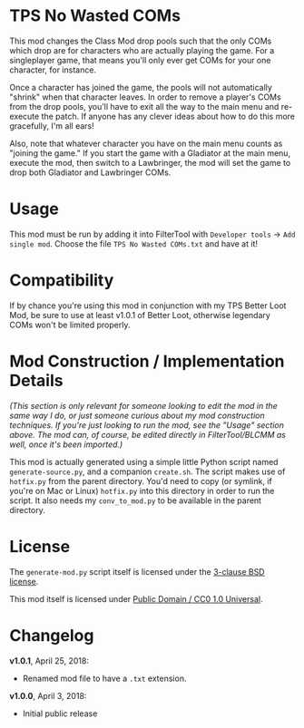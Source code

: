TPS No Wasted COMs
==================

This mod changes the Class Mod drop pools such that the only COMs which drop
are for characters who are actually playing the game.  For a singleplayer
game, that means you'll only ever get COMs for your one character, for
instance.

Once a character has joined the game, the pools will not automatically
"shrink" when that character leaves.  In order to remove a player's COMs
from the drop pools, you'll have to exit all the way to the main menu and
re-execute the patch.  If anyone has any clever ideas about how to do this
more gracefully, I'm all ears!

Also, note that whatever character you have on the main menu counts as
"joining the game."  If you start the game with a Gladiator at the main menu,
execute the mod, then switch to a Lawbringer, the mod will set the game
to drop both Gladiator and Lawbringer COMs.

Usage
=====

This mod must be run by adding it into FilterTool with `Developer tools` ->
`Add single mod`.  Choose the file `TPS No Wasted COMs.txt` and have at it!

Compatibility
=============

If by chance you're using this mod in conjunction with my TPS Better Loot
Mod, be sure to use at least v1.0.1 of Better Loot, otherwise legendary
COMs won't be limited properly.

Mod Construction / Implementation Details
=========================================

*(This section is only relevant for someone looking to edit the mod in the
same way I do, or just someone curious about my mod construction techniques.
If you're just looking to run the mod, see the "Usage" section above.  The
mod can, of course, be edited directly in FilterTool/BLCMM as well, once it's
been imported.)*

This mod is actually generated using a simple little Python script named
`generate-source.py`, and a companion `create.sh`.  The script makes use of
`hotfix.py` from the parent directory.  You'd need to copy (or symlink, if
you're on Mac or Linux) `hotfix.py` into this directory in order to run the
script.  It also needs my `conv_to_mod.py` to be available in the parent
directory.

License
=======

The `generate-mod.py` script itself is licensed under the
[3-clause BSD license](https://opensource.org/licenses/BSD-3-Clause).

This mod itself is licensed under
[Public Domain / CC0 1.0 Universal](https://creativecommons.org/publicdomain/zero/1.0/).

Changelog
=========

**v1.0.1**, April 25, 2018:
 * Renamed mod file to have a `.txt` extension.

**v1.0.0**, April 3, 2018:
 * Initial public release
